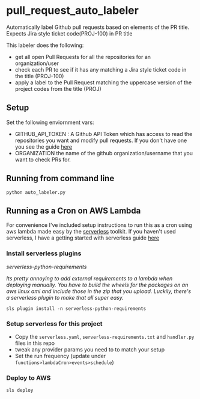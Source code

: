 # pull_request_auto_labeler
Automatically label Github pull requests based on elements of the PR title. Expects Jira style ticket code(PROJ-100) in PR title

This labeler does the following:
 - get all open Pull Requests for all the repositories for an organization/user
 - check each PR to see if it has any matching a Jira style ticket code in the title (PROJ-100)
 - apply a label to the Pull Request matching the uppercase version of the project codes from the title (PROJ)

## Setup
Set the following enviornment vars:
- GITHUB_API_TOKEN : A Github API Token which has access to read the repositories you want and modify pull requests. If you don't have one you see the guide [here](https://help.github.com/en/articles/creating-a-personal-access-token-for-the-command-line)
- ORGANIZATION the name of the github organization/username that you want to check PRs for.

## Running from command line
`python auto_labeler.py`

## Running as a Cron on AWS Lambda

For convenience I've included setup instructions to run this as a cron using aws lambda made easy by the [serverless](https://serverless.com/framework/docs/) toolkit. If you haven't used serverless, I have a getting started with serverless guide [here](https://gist.github.com/markddavidoff/0bbfcdfc29bbbdedc8b57e062987b480) 

### Install serverless plugins
*serverless-python-requirements*

*Its pretty annoying to add external requirements to a lambda when deploying manually. You have to build the wheels
for the packages on an aws linux ami and include those in the zip that you upload. Luckily, there's a serverless plugin
to make that all super easy.*
```
sls plugin install -n serverless-python-requirements
```

### Setup serverless for this project
- Copy the `serverless.yaml`, `serverless-requirements.txt` and `handler.py` files in this repo
- tweak any provider params you need to to match your setup
- Set the run frequency (update under `functions>lambdaCron>events>schedule`)

### Deploy to AWS
`sls deploy`
